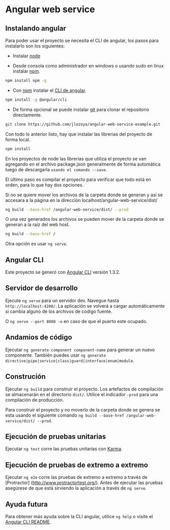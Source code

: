 # Angular web service

## Instalando angular

Para poder usar el proyecto se necesita el CLI de angular, los pasos para instalarlo son los siguientes:

- Instalar [node](https://nodejs.org/es/) 

- Desde consola como administrador en windows o usando sudo en linux instalar [npm](http://blog.npmjs.org/post/85484771375/how-to-install-npm).

```bash
npm install npm -g
```

- Con [npm](https://www.npmjs.com/) instalar el [CLI de angular](https://github.com/angular/angular-cli).

```bash
npm install -g @angular/cli
```

- De forma opcional se puede instalar [git](https://git-scm.com/) para clonar el repositorio directamente.

```bash
git clone https://github.com/jlozoya/angular-web-service-example.git
```

Con todo lo anterior listo, hay que instalar las librerias del proyecto de forma local.

```bash
npm install
```

En los proyectos de node las librerías que utiliza el proyecto se van agregando en el archivo package.json generalmente de forma automática luego de descargarla `usando el comando --save`.

El último paso es compilar el proyecto para verificar que todo está en orden, para lo que hay dos opciones.

Si no se quiere mover los archivos de la carpeta donde se generan y así se accesara a la página en la dirección localhost/angular-web-service/dist/

```bash
ng build --base-href /angular-web-service/dist/ --prod
```

O una vez generados los archivos se pueden mover de la carpeta donde se generan a la raíz del web host.

```bash
ng build --base-href /
```

Otra opción es usar `ng serve`.

## Angular CLI

Este proyecto se generó con [Angular CLI](https://github.com/angular/angular-cli) versión 1.3.2.

## Servidor de desarrollo

Ejecute `ng serve` para un servidor dev. Navegue hasta `http://localhost:4200/`. La aplicación se volverá a cargar automáticamente si cambia alguno de los archivos de codigo fuente.

O `ng serve --port 8000 -o` en caso de que el puerto este ocupado.

## Andamios de código

Ejecutar `ng generate component component-name` para generar un nuevo componente. También puedes usar `ng generate directive|pipe|service|class|guard|interface|enum|module`.

## Construción

Ejecutar `ng build` para construir el proyecto. Los artefactos de compilación se almacenarán en el directorio `dist/`. Utilice el indicador `-prod` para una compilación de producción.

Para construir el proyecto y no moverlo de la carpeta donde se genera se esta usando el siguiente comando `ng build --base-href /angular-web-service/dist/ --prod`.

## Ejecución de pruebas unitarias

Ejecutar `ng test` corre las pruebas unitarias con [Karma](https://karma-runner.github.io).

## Ejecución de pruebas de extremo a extremo

Ejecutar `ng e2e` corre las pruebas de extremo a extremo a través de [Protractor] (http://www.protractortest.org/). Antes de ejecutar las pruebas asegúrese de que está sirviendo la aplicación a través de `ng serve`.

## Ayuda futura

Para obtener más ayuda sobre la CLI angular, utilice `ng help` o visite el [Angular CLI README](https://github.com/angular/angular-cli/blob/master/README.md).